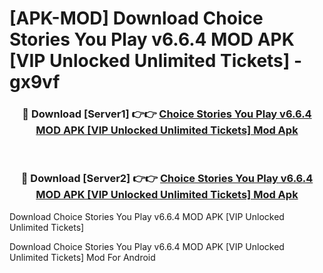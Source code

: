 # [APK-MOD] Download Choice Stories You Play v6.6.4 MOD APK [VIP Unlocked Unlimited Tickets] - gx9vf


<div align="center">
<h3>🔴 Download [Server1] 👉👉 <a href="https://apk-comot.site?title=Choice_Stories_You_Play_v6.6.4_MOD_APK_[VIP_Unlocked_Unlimited_Tickets]">Choice Stories You Play v6.6.4 MOD APK [VIP Unlocked Unlimited Tickets] Mod Apk</a></h3><br>
<h3>🔴 Download [Server2] 👉👉 <a href="https://apk-comot.site?title=Choice_Stories_You_Play_v6.6.4_MOD_APK_[VIP_Unlocked_Unlimited_Tickets]">Choice Stories You Play v6.6.4 MOD APK [VIP Unlocked Unlimited Tickets] Mod Apk</a></h3>
</div>



Download Choice Stories You Play v6.6.4 MOD APK [VIP Unlocked Unlimited Tickets] 

Download Choice Stories You Play v6.6.4 MOD APK [VIP Unlocked Unlimited Tickets] Mod For Android